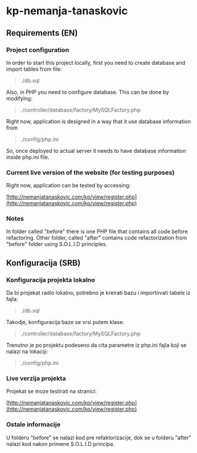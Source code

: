 # kp-nemanja-tanaskovic

## Requirements (EN)
### Project configuration
In order to start this project locally, first you need to create database and import tables from file:

> ./db.sql

Also, in PHP you need to configure database. This can be done by modifying:

> ./controller/database/factory/MySQLFactory.php

Right now, application is designed in a way that it use database information from

> ./config/php.ini

So, once deployed to actual server it needs to have database information inside php.ini file.

### Current live version of the website (for testing purposes)
Right now, application can be tested by accessing:

[http://nemanjatanaskovic.com/kp/view/register.php](http://nemanjatanaskovic.com/kp/view/register.php)

### Notes
In folder called "before" there is one PHP file that contains all code before refactoring.
Other folder, called "after" contains code refactorization from "before" folder using S.O.L.I.D principles.

## Konfiguracija (SRB)
### Konfiguracija projekta lokalno
Da bi projekat radio lokalno, potrebno je kreirati bazu i importovati tabele iz fajla:

> ./db.sql

Takodje, konfiguracija baze se vrsi putem klase:

> ./controller/database/factory/MySQLFactory.php

Trenutno je po projektu podeseno da cita parametre iz php.ini fajla koji se nalazi na lokaciji:

> ./config/php.ini

### Live verzija projekta
Projekat se moze testirati na stranici:

[http://nemanjatanaskovic.com/kp/view/register.php](http://nemanjatanaskovic.com/kp/view/register.php)

### Ostale informacije
U folderu "before" se nalazi kod pre refaktorizacije, dok se u folderu "after" nalazi kod nakon primene S.O.L.I.D principa.